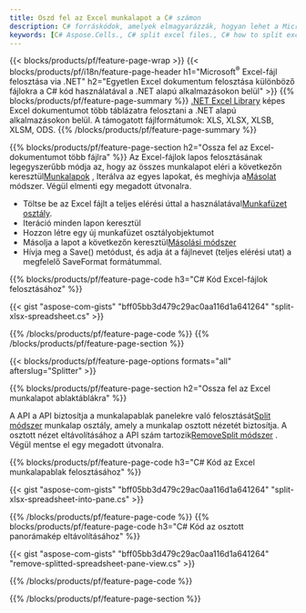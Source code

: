 ```yaml
---
title: Oszd fel az Excel munkalapot a C# számon
description: C# forráskódok, amelyek elmagyarázzák, hogyan lehet a Microsoft Excel-fájlokat több fájlra felosztani a Visual C#.NET alkalmazásokban
keywords: [C# Aspose.Cells., C# split excel files., C# how to split excel files into multiple files., C# excel splitter., C# split Cell., Cell splitter using C#]
---
```

{{< blocks/products/pf/feature-page-wrap >}}
{{< blocks/products/pf/i18n/feature-page-header h1="Microsoft<sup>&reg;</sup> Excel-fájl felosztása via .NET" h2="Egyetlen Excel dokumentum felosztása különböző fájlokra a C# kód használatával a .NET alapú alkalmazásokon belül" >}}
{{% blocks/products/pf/feature-page-summary %}}
[.NET Excel Library](/cells/hu/net/) képes Excel dokumentumot több táblázatra felosztani a .NET alapú alkalmazásokon belül. A támogatott fájlformátumok: XLS, XLSX, XLSB, XLSM, ODS.
{{% /blocks/products/pf/feature-page-summary %}}

{{% blocks/products/pf/feature-page-section h2="Ossza fel az Excel-dokumentumot több fájlra" %}}
Az Excel-fájlok lapos felosztásának legegyszerűbb módja az, hogy az összes munkalapot eléri a következőn keresztül[Munkalapok](https://reference.aspose.com/cells/net/aspose.cells/workbook/properties/worksheets) , Iterálva az egyes lapokat, és meghívja a[Másolat](https://reference.aspose.com/cells/net/aspose.cells/worksheet/methods/copy) módszer. Végül elmenti egy megadott útvonalra.

 + Töltse be az Excel fájlt a teljes elérési úttal a használatával[Munkafüzet osztály](https://reference.aspose.com/cells/net/aspose.cells/workbook).
+ Iteráció minden lapon keresztül
+ Hozzon létre egy új munkafüzet osztályobjektumot
 + Másolja a lapot a következőn keresztül[Másolási módszer](https://reference.aspose.com/cells/net/aspose.cells/worksheet/methods/copy)
+ Hívja meg a Save() metódust, és adja át a fájlnevet (teljes elérési utat) a megfelelő SaveFormat formátummal.

{{% blocks/products/pf/feature-page-code h3="C# Kód Excel-fájlok felosztásához" %}}

{{< gist "aspose-com-gists" "bff05bb3d479c29ac0aa116d1a641264" "split-xlsx-spreadsheet.cs" >}}

{{% /blocks/products/pf/feature-page-code %}}
{{% /blocks/products/pf/feature-page-section %}}

{{< blocks/products/pf/feature-page-options formats="all" afterslug="Splitter" >}}

{{% blocks/products/pf/feature-page-section h2="Ossza fel az Excel munkalapot ablaktáblákra" %}}

 A API a API biztosítja a munkalapablak panelekre való felosztását[Split módszer](https://reference.aspose.com/cells/net/aspose.cells/worksheet/methods/split) munkalap osztály, amely a munkalap osztott nézetét biztosítja. A osztott nézet eltávolításához a API szám tartozik[RemoveSplit módszer](https://reference.aspose.com/cells/net/aspose.cells/worksheet/methods/removesplit) . Végül mentse el egy megadott útvonalra.

{{% blocks/products/pf/feature-page-code h3="C# Kód az Excel munkalapablak felosztásához" %}}

{{< gist "aspose-com-gists" "bff05bb3d479c29ac0aa116d1a641264" "split-xlsx-spreadsheet-into-pane.cs" >}}

{{% /blocks/products/pf/feature-page-code %}}
{{% blocks/products/pf/feature-page-code h3="C# Kód az osztott panorámakép eltávolításához" %}}

{{< gist "aspose-com-gists" "bff05bb3d479c29ac0aa116d1a641264" "remove-splitted-spreadsheet-pane-view.cs" >}}

{{% /blocks/products/pf/feature-page-code %}}

{{% /blocks/products/pf/feature-page-section %}}
